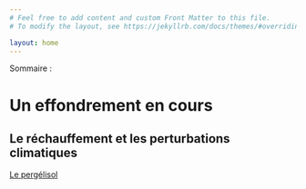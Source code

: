 ```yaml
---
# Feel free to add content and custom Front Matter to this file.
# To modify the layout, see https://jekyllrb.com/docs/themes/#overriding-theme-defaults

layout: home
---
```


Sommaire :

# Un effondrement en cours

## Le réchauffement et les perturbations climatiques

[Le pergélisol](pergelisol)
